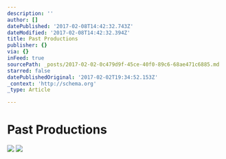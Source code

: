 ```yaml
---
description: ''
author: []
datePublished: '2017-02-08T14:42:32.743Z'
dateModified: '2017-02-08T14:42:32.394Z'
title: Past Productions
publisher: {}
via: {}
inFeed: true
sourcePath: _posts/2017-02-02-0c479d9f-45ce-40f0-89c6-68ae471c6885.md
starred: false
datePublishedOriginal: '2017-02-02T19:34:52.153Z'
_context: 'http://schema.org'
_type: Article

---
```

# Past Productions
![](https://the-grid-user-content.s3-us-west-2.amazonaws.com/23fea93a-7a1c-4f62-811e-5484245ca151.jpg)
![](https://the-grid-user-content.s3-us-west-2.amazonaws.com/03cba4a5-cde3-443d-b33b-7fcbc3153663.jpg)